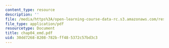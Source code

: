 ```yaml
---
content_type: resource
description: ''
file: /media/https%3A/open-learning-course-data-rc.s3.amazonaws.com/res-6-003-electromechanical-dynamics-spring-2009/30dd72688208782bff485372c57bd3c3_chap04_emd.pdf
file_type: application/pdf
resourcetype: Document
title: chap04_emd.pdf
uid: 30dd7268-8208-782b-ff48-5372c57bd3c3
---
```

